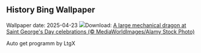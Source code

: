## History Bing Wallpaper
Wallpaper date: 2025-04-23
![](https://www.bing.com/th?id=OHR.StGeorgeDay2025_EN-GB0136708024_UHD.jpg&w=1000)Download: [A large mechanical dragon at Saint George's Day celebrations (© MediaWorldImages/Alamy Stock Photo)](https://www.bing.com/th?id=OHR.StGeorgeDay2025_EN-GB0136708024_UHD.jpg)

Auto get programm by LtgX
